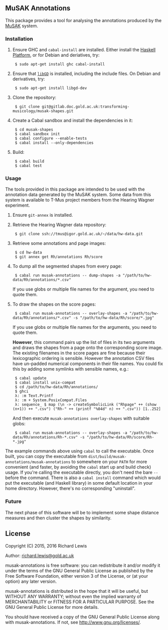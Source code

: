 ## MuSAK Annotations

This package provides a tool for analysing the annotations produced by the [MuSAK](http://www.transforming-musicology.org/tools/metaMuSAK/) system.

### Installation

1. Ensure GHC and `cabal-install` are installed. Either install the
   [Haskell Platform](https://www.haskell.org/platform/), or for
   Debian and deriatives, try:

        $ sudo apt-get install ghc cabal-install

2. Ensure that [`libGD`](http://libgd.github.io/) is installed,
   including the include files. On Debian and derivatives, try:

        $ sudo apt-get install libgd-dev

3. Clone the repository:

        $ git clone git@gitlab.doc.gold.ac.uk:transforming-musicology/musak-shapes.git

4. Create a Cabal sandbox and install the dependencies in it:

        $ cd musak-shapes
        $ cabal sandbox init
        $ cabal configure --enable-tests
        $ cabal install --only-dependencies

5. Build:

        $ cabal build
        $ cabal test

### Usage

The tools provided in this package are intended to be used with the
annotation data generated by the MuSAK system. Some data from this
system is available to T-Mus project members from the Hearing Wagner
experiment.

1. Ensure `git-annex` is installed.

2. Retrieve the Hearing Wagner data repository:

        $ git clone ssh://tmus@igor.gold.ac.uk/~/data/hw-data.git

3. Retrieve some annotations and page images:

        $ cd hw-data
        $ git annex get Rh/annotations Rh/score

4. To dump all the segmented shapes from every page:

        $ cabal run musak-annotations -- dump-shapes -a "/path/to/hw-data/Rh/annotations/*.csv"

   If you use globs or multiple file names for the argument, you need
   to quote them.

5. To draw the shapes on the score pages:

        $ cabal run musak-annotations -- overlay-shapes -a "/path/to/hw-data/Rh/annotations/*.csv" -s "/path/to/hw-data/Rh/score/*.jpg"

   If you use globs or multiple file names for the arguments, you need
   to quote them.

   **However**, this command pairs up the list of files in its two
   arguments and draws the shapes from a page onto the corresponding
   score image. The existing filenames in the score pages are fine
   because their lexicographic ordering is sensible. However the
   annotation CSV files have un-padded numerical components in their
   file names. You could fix this by adding some symlinks with
   sensible names, e.g.:

        $ cabal update
        $ cabal install unix-compat
        $ cd /path/to/hw-data/Rh/annotations/
        $ ghci
        λ: :m Text.Printf
        λ: :m + System.PosixCompat.Files
        λ: sequence_ $ map (\n -> createSymbolicLink ("Rhpage" ++ (show (n+1)) ++ ".csv") ("Rh-" ++ (printf "%04d" n) ++ ".csv")) [1..252]

   And then execute `musak-annotations overlay-shapes` with suitable globs:

        $ cabal run musak-annotations -- overlay-shapes -a "/path/to/hw-data/Rh/annotations/Rh-*.csv" -s "/path/to/hw-data/Rh/score/Rh-*.jpg"

The example commands above using `cabal` to call the executable. Once
built, you can copy the executable from
`dist/build/musak-annotations/musak-annotations` to somewhere on your
`PATH` for more convenient (and faster, by avoiding the `cabal` start
up and build check) usage. If you're calling the executable directly,
you don't need the bare `--` before the command. There is also a
`cabal install` command which would put the executable (and Haskell
library) in some default location in your home directory. However,
there's no corresponding "uninstall".

### Future

The next phase of this software will be to implement some shape
distance measures and then cluster the shapes by similarity.

## License

Copyright (C) 2015, 2016 Richard Lewis

Author: richard.lewis@gold.ac.uk

musak-annotations is free software: you can redistribute it and/or
modify it under the terms of the GNU General Public License as
published by the Free Software Foundation, either version 3 of the
License, or (at your option) any later version.

musak-annotations is distributed in the hope that it will be useful,
but WITHOUT ANY WARRANTY; without even the implied warranty of
MERCHANTABILITY or FITNESS FOR A PARTICULAR PURPOSE.  See the GNU
General Public License for more details.

You should have received a copy of the GNU General Public License
along with musak-annotations. If not, see
<http://www.gnu.org/licenses/>.
